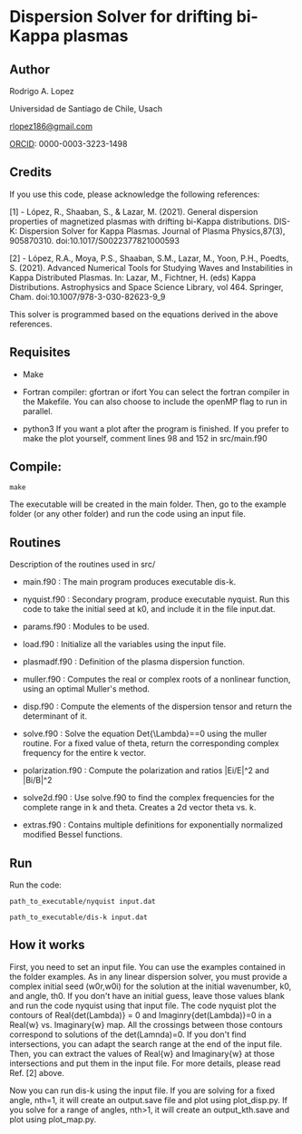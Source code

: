 # Dispersion Solver for drifting bi-Kappa plasmas

## Author
Rodrigo A. Lopez

Universidad de Santiago de Chile, Usach

rlopez186@gmail.com

[ORCID](https://orcid.org/0000-0003-3223-1498): 0000-0003-3223-1498

## Credits
If you use this code, please acknowledge the following references:

[1] - López, R., Shaaban, S., & Lazar, M. (2021). General dispersion properties of magnetized plasmas with drifting bi-Kappa distributions. DIS-K: Dispersion Solver for Kappa Plasmas. Journal of Plasma Physics,87(3), 905870310. doi:10.1017/S0022377821000593

[2] - López, R.A., Moya, P.S., Shaaban, S.M., Lazar, M., Yoon, P.H., Poedts, S. (2021). Advanced Numerical Tools for Studying Waves and Instabilities in Kappa Distributed Plasmas. In: Lazar, M., Fichtner, H. (eds) Kappa Distributions. Astrophysics and Space Science Library, vol 464. Springer, Cham. doi:10.1007/978-3-030-82623-9_9

This solver is programmed based on the equations derived in the above references.


## Requisites

* Make

* Fortran compiler: gfortran or ifort
You can select the fortran compiler in the Makefile. You can also choose to include the openMP flag to run in parallel.

* python3
  If you want a plot after the program is finished. If you prefer to make the plot yourself, comment lines 98 and 152 in src/main.f90

## Compile:
```
make
```
The executable will be created in the main folder. Then, go to the example folder (or any other folder) and run the code using an input file.

## Routines

Description of the routines used in src/

* main.f90 : The main program produces executable dis-k.

* nyquist.f90 : Secondary program, produce executable nyquist. Run this code to take the initial seed at k0, and include it in the file input.dat.

* params.f90 : Modules to be used.

* load.f90 : Initialize all the variables using the input file.

* plasmadf.f90 : Definition of the plasma dispersion function.

* muller.f90 : Computes the real or complex roots of a nonlinear function, using an optimal Muller's method.

* disp.f90 : Compute the elements of the dispersion tensor and return the determinant of it.
* solve.f90 : Solve the equation Det{\Lambda}==0 using the muller routine. For a fixed value of theta, return the corresponding complex frequency for the entire k vector.

* polarization.f90 : Compute the polarization and ratios |Ei/E|^2 and |Bi/B|^2

* solve2d.f90 : Use solve.f90 to find the complex frequencies for the complete range in k and theta. Creates a 2d vector theta vs. k.

* extras.f90 : Contains multiple definitions for exponentially normalized modified Bessel functions.
               
## Run
Run the code: 
```
path_to_executable/nyquist input.dat
```
```
path_to_executable/dis-k input.dat
```

## How it works

First, you need to set an input file. You can use the examples contained in the folder examples. 
As in any linear dispersion solver, you must provide a complex initial seed (w0r,w0i) for the solution at the initial wavenumber, k0, and angle, th0. If you don't have an initial guess, leave those values blank and run the code nyquist using that input file.
The code nyquist plot the contours of  Real{det(Lambda)} = 0 and Imaginry{det(Lambda)}=0 in a Real{w} vs. Imaginary{w} map.
All the crossings between those contours correspond to solutions of the det(Lamnda)=0. If you don't find intersections, you can adapt the search range at the end of the input file.
Then, you can extract the values of Real{w} and Imaginary{w} at those intersections and put them in the input file.
For more details, please read Ref. [2] above.

Now you can run dis-k using the input file. If you are solving for a fixed angle, nth=1, it will create an output.save file and plot using plot_disp.py.
If you solve for a range of angles, nth>1, it will create an output_kth.save and plot using plot_map.py.

